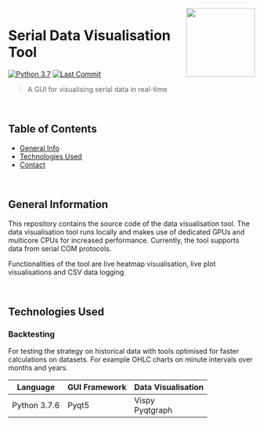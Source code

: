 <img src="" align="right" width="140" />

# Serial Data Visualisation Tool
[![Python 3.7](https://img.shields.io/badge/python-3.7-blue.svg)](https://www.python.org/downloads/release/python-370/)
[![Last Commit](https://img.shields.io/badge/last%20commit-may%202022-orange)]()
> A GUI for visualising serial data in real-time

<br/>
<p align="left">

## Table of Contents

- [General Info](#general-information) <br/>
- [Technologies Used](#technologies-used) <br/>
- [Contact](#contact)

</p> 
<br/>

## General Information
This repository contains the source code of the data visualisation tool. The data visualisation tool runs locally and
makes use of dedicated GPUs and multicore CPUs for increased performance. Currently, the tool supports data from 
serial COM protocols.

Functionalities of the tool are live heatmap visualisation, live plot visualisations and CSV data logging.

<br/>

## Technologies Used
### Backtesting
For testing the strategy on historical data with tools optimised for faster calculations on datasets. For example OHLC 
charts on minute intervals over months and years.

| Language     | GUI Framework | Data Visualisation   |
|--------------|---------------|----------------------|
| Python 3.7.6 | Pyqt5         | Vispy <br/>Pyqtgraph |
